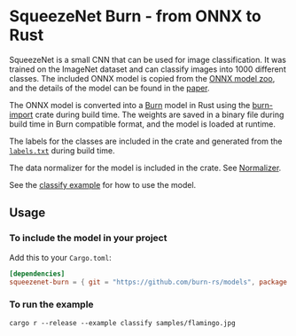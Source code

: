 # SqueezeNet Burn - from ONNX to Rust

SqueezeNet is a small CNN that can be used for image classification. It was trained on the ImageNet
dataset and can classify images into 1000 different classes. The included ONNX model is copied from
the [ONNX model zoo](https://github.com/onnx/models/tree/main/vision/classification/squeezenet), and
the details of the model can be found in the [paper](https://arxiv.org/abs/1602.07360).

The ONNX model is converted into a [Burn](https://github.com/burn-rs/burn/tree/main) model in Rust
using the [burn-import](https://github.com/burn-rs/burn/tree/main/burn-import) crate during build
time. The weights are saved in a binary file during build time in Burn compatible format, and the
model is loaded at runtime.

The labels for the classes are included in the crate and generated from the
[`labels.txt`](src/model/label.txt) during build time.

The data normalizer for the model is included in the crate. See
[Normalizer](src/model/normalizer.rs).

See the [classify example](examples/classify.rs) for how to use the model.

## Usage

### To include the model in your project

Add this to your `Cargo.toml`:

```toml
[dependencies]
squeezenet-burn = { git = "https://github.com/burn-rs/models", package = "squeezenet-burn" }

```

### To run the example

```shell
cargo r --release --example classify samples/flamingo.jpg
```
